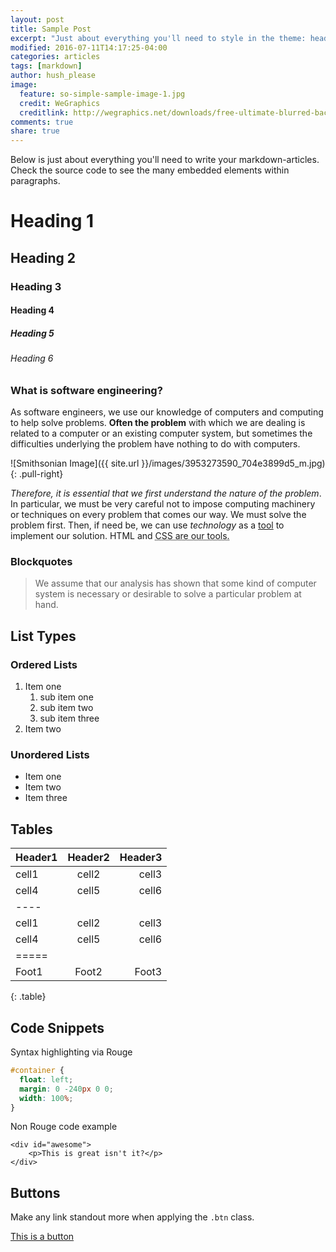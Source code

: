 ```yaml
---
layout: post
title: Sample Post
excerpt: "Just about everything you'll need to style in the theme: headings, paragraphs, blockquotes, tables, code blocks, and more."
modified: 2016-07-11T14:17:25-04:00
categories: articles
tags: [markdown]
author: hush_please
image:
  feature: so-simple-sample-image-1.jpg
  credit: WeGraphics
  creditlink: http://wegraphics.net/downloads/free-ultimate-blurred-background-pack/
comments: true
share: true
---
```


Below is just about everything you'll need to write your markdown-articles. Check the source code to see the many embedded elements within paragraphs.

# Heading 1

## Heading 2

### Heading 3

#### Heading 4

##### Heading 5

###### Heading 6

### What is software engineering?

As software engineers, we use our knowledge of computers and computing to help solve problems. **Often the problem** with which we are dealing is related to a computer or an existing computer system, but sometimes the difficulties underlying the problem have nothing to do with computers.

![Smithsonian Image]({{ site.url }}/images/3953273590_704e3899d5_m.jpg)
{: .pull-right}

*Therefore, it is essential that we first understand the nature of the problem*. In particular, we must be very careful not to impose computing machinery or techniques on every problem that comes our way. We must solve the problem first. Then, if need be, we can use <cite>technology</cite> as a <u>tool</u> to implement our solution. 
HTML and <abbr title="cascading stylesheets">CSS<abbr> are our tools. 

### Blockquotes

> We assume that our analysis has shown that some kind of computer system is necessary or desirable to solve a particular problem at hand.

## List Types

### Ordered Lists

1. Item one
   1. sub item one
   2. sub item two
   3. sub item three
2. Item two

### Unordered Lists

* Item one
* Item two
* Item three

## Tables

| Header1 | Header2 | Header3 |
|:--------|:-------:|--------:|
| cell1   | cell2   | cell3   |
| cell4   | cell5   | cell6   |
|----
| cell1   | cell2   | cell3   |
| cell4   | cell5   | cell6   |
|=====
| Foot1   | Foot2   | Foot3   |
{: .table}

## Code Snippets

Syntax highlighting via Rouge

```css
#container {
  float: left;
  margin: 0 -240px 0 0;
  width: 100%;
}
```

Non Rouge code example

    <div id="awesome">
        <p>This is great isn't it?</p>
    </div>

## Buttons

Make any link standout more when applying the `.btn` class.

<div markdown="0"><a href="#" class="btn">This is a button</a></div>
